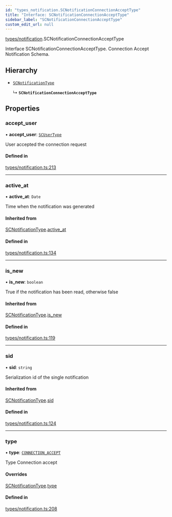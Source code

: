```yaml
---
id: "types_notification.SCNotificationConnectionAcceptType"
title: "Interface: SCNotificationConnectionAcceptType"
sidebar_label: "SCNotificationConnectionAcceptType"
custom_edit_url: null
---
```


[types/notification](../modules/types_notification).SCNotificationConnectionAcceptType

Interface SCNotificationConnectionAcceptType.
Connection Accept Notification Schema.

## Hierarchy

- [`SCNotificationType`](types_notification.SCNotificationType)

  ↳ **`SCNotificationConnectionAcceptType`**

## Properties

### accept\_user

• **accept\_user**: [`SCUserType`](types_user.SCUserType)

User accepted the connection request

#### Defined in

[types/notification.ts:213](https://github.com/selfcommunity/community-ui/blob/3d68cce/packages/sc-core/src/types/notification.ts#L213)

___

### active\_at

• **active\_at**: `Date`

Time when the notification was generated

#### Inherited from

[SCNotificationType](types_notification.SCNotificationType).[active_at](types_notification.SCNotificationType#active_at)

#### Defined in

[types/notification.ts:134](https://github.com/selfcommunity/community-ui/blob/3d68cce/packages/sc-core/src/types/notification.ts#L134)

___

### is\_new

• **is\_new**: `boolean`

True if the notification has been read, otherwise false

#### Inherited from

[SCNotificationType](types_notification.SCNotificationType).[is_new](types_notification.SCNotificationType#is_new)

#### Defined in

[types/notification.ts:119](https://github.com/selfcommunity/community-ui/blob/3d68cce/packages/sc-core/src/types/notification.ts#L119)

___

### sid

• **sid**: `string`

Serialization id of the single notification

#### Inherited from

[SCNotificationType](types_notification.SCNotificationType).[sid](types_notification.SCNotificationType#sid)

#### Defined in

[types/notification.ts:124](https://github.com/selfcommunity/community-ui/blob/3d68cce/packages/sc-core/src/types/notification.ts#L124)

___

### type

• **type**: [`CONNECTION_ACCEPT`](../enums/types_notification.SCNotificationTypologyType#connection_accept)

Type Connection accept

#### Overrides

[SCNotificationType](types_notification.SCNotificationType).[type](types_notification.SCNotificationType#type)

#### Defined in

[types/notification.ts:208](https://github.com/selfcommunity/community-ui/blob/3d68cce/packages/sc-core/src/types/notification.ts#L208)
